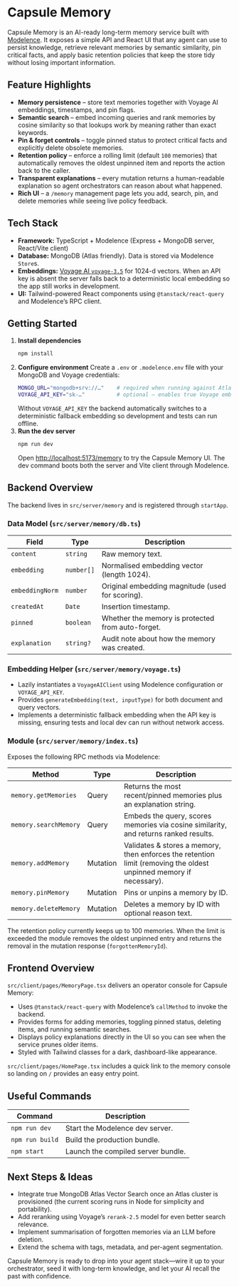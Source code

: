 # Capsule Memory

Capsule Memory is an AI-ready long-term memory service built with [Modelence](https://modelence.com/). It exposes a simple API and
React UI that any agent can use to persist knowledge, retrieve relevant memories by semantic similarity, pin critical facts, and
apply basic retention policies that keep the store tidy without losing important information.

## Feature Highlights
- **Memory persistence** – store text memories together with Voyage AI embeddings, timestamps, and pin flags.
- **Semantic search** – embed incoming queries and rank memories by cosine similarity so that lookups work by meaning rather than
  exact keywords.
- **Pin & forget controls** – toggle pinned status to protect critical facts and explicitly delete obsolete memories.
- **Retention policy** – enforce a rolling limit (default `100` memories) that automatically removes the oldest unpinned item and
  reports the action back to the caller.
- **Transparent explanations** – every mutation returns a human-readable explanation so agent orchestrators can reason about what
  happened.
- **Rich UI** – a `/memory` management page lets you add, search, pin, and delete memories while seeing live policy feedback.

## Tech Stack
- **Framework:** TypeScript + Modelence (Express + MongoDB server, React/Vite client)
- **Database:** MongoDB (Atlas friendly). Data is stored via Modelence `Store`s.
- **Embeddings:** [Voyage AI `voyage-3.5`](https://www.voyageai.com/) for 1024-d vectors. When an API key is absent the server
  falls back to a deterministic local embedding so the app still works in development.
- **UI:** Tailwind-powered React components using `@tanstack/react-query` and Modelence’s RPC client.

## Getting Started
1. **Install dependencies**
   ```bash
   npm install
   ```
2. **Configure environment**
   Create a `.env` or `.modelence.env` file with your MongoDB and Voyage credentials:
   ```bash
   MONGO_URL="mongodb+srv://…"    # required when running against Atlas/Modelence Cloud
   VOYAGE_API_KEY="sk-…"          # optional – enables true Voyage embeddings
   ```
   Without `VOYAGE_API_KEY` the backend automatically switches to a deterministic fallback embedding so development and tests can
   run offline.
3. **Run the dev server**
   ```bash
   npm run dev
   ```
   Open [http://localhost:5173/memory](http://localhost:5173/memory) to try the Capsule Memory UI. The dev command boots both the
   server and Vite client through Modelence.

## Backend Overview
The backend lives in `src/server/memory` and is registered through `startApp`.

### Data Model (`src/server/memory/db.ts`)
| Field           | Type            | Description                                      |
|-----------------|-----------------|--------------------------------------------------|
| `content`       | `string`        | Raw memory text.                                 |
| `embedding`     | `number[]`      | Normalised embedding vector (length 1024).       |
| `embeddingNorm` | `number`        | Original embedding magnitude (used for scoring). |
| `createdAt`     | `Date`          | Insertion timestamp.                             |
| `pinned`        | `boolean`       | Whether the memory is protected from auto-forget.|
| `explanation`   | `string?`       | Audit note about how the memory was created.     |

### Embedding Helper (`src/server/memory/voyage.ts`)
- Lazily instantiates a `VoyageAIClient` using Modelence configuration or `VOYAGE_API_KEY`.
- Provides `generateEmbedding(text, inputType)` for both document and query vectors.
- Implements a deterministic fallback embedding when the API key is missing, ensuring tests and local dev can run without network
  access.

### Module (`src/server/memory/index.ts`)
Exposes the following RPC methods via Modelence:

| Method                    | Type      | Description |
|---------------------------|-----------|-------------|
| `memory.getMemories`      | Query     | Returns the most recent/pinned memories plus an explanation string. |
| `memory.searchMemory`     | Query     | Embeds the query, scores memories via cosine similarity, and returns ranked results. |
| `memory.addMemory`        | Mutation  | Validates & stores a memory, then enforces the retention limit (removing the oldest unpinned memory if necessary). |
| `memory.pinMemory`        | Mutation  | Pins or unpins a memory by ID. |
| `memory.deleteMemory`     | Mutation  | Deletes a memory by ID with optional reason text. |

The retention policy currently keeps up to 100 memories. When the limit is exceeded the module removes the oldest unpinned entry
and returns the removal in the mutation response (`forgottenMemoryId`).

## Frontend Overview
`src/client/pages/MemoryPage.tsx` delivers an operator console for Capsule Memory:
- Uses `@tanstack/react-query` with Modelence’s `callMethod` to invoke the backend.
- Provides forms for adding memories, toggling pinned status, deleting items, and running semantic searches.
- Displays policy explanations directly in the UI so you can see when the service prunes older items.
- Styled with Tailwind classes for a dark, dashboard-like appearance.

`src/client/pages/HomePage.tsx` includes a quick link to the memory console so landing on `/` provides an easy entry point.

## Useful Commands
| Command        | Description                         |
|----------------|-------------------------------------|
| `npm run dev`  | Start the Modelence dev server.     |
| `npm run build`| Build the production bundle.        |
| `npm start`    | Launch the compiled server bundle.  |

## Next Steps & Ideas
- Integrate true MongoDB Atlas Vector Search once an Atlas cluster is provisioned (the current scoring runs in Node for simplicity
  and portability).
- Add reranking using Voyage’s `rerank-2.5` model for even better search relevance.
- Implement summarisation of forgotten memories via an LLM before deletion.
- Extend the schema with tags, metadata, and per-agent segmentation.

Capsule Memory is ready to drop into your agent stack—wire it up to your orchestrator, seed it with long-term knowledge, and let
your AI recall the past with confidence.
